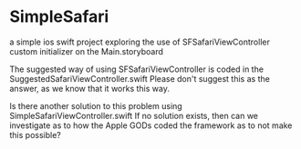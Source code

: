 # SimpleSafari
a simple ios swift project exploring the use of SFSafariViewController custom initializer on the Main.storyboard

The suggested way of using SFSafariViewController is coded in the SuggestedSafariViewController.swift
Please don't suggest this as the answer, as we know that it works this way.

Is there another solution to this problem using SimpleSafariViewController.swift
If no solution exists, then can we investigate as to how the Apple GODs coded the framework as to not make this possible?

